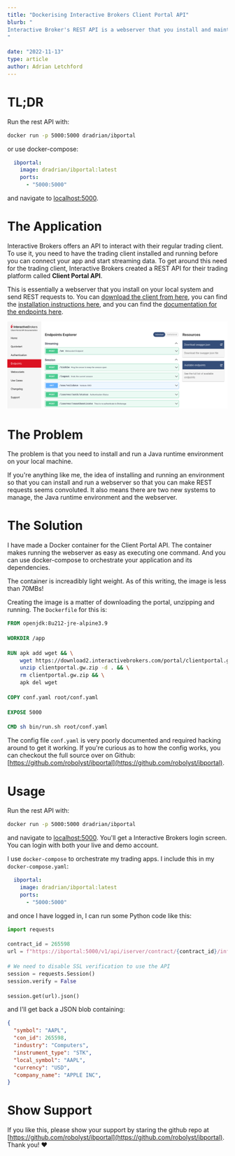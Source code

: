 ```yaml
---
title: "Dockerising Interactive Brokers Client Portal API"
blurb: "
Interactive Broker's REST API is a webserver that you install and maintain locally in a convoluted fashion. I created a light weight docker image to make things easy.
"

date: "2022-11-13"
type: article
author: Adrian Letchford
---
```


# TL;DR

Run the rest API with:
```bash
docker run -p 5000:5000 dradrian/ibportal
```
or use docker-compose:
```yaml
  ibportal:
    image: dradrian/ibportal:latest
    ports:
      - "5000:5000"
```
and navigate to [localhost:5000](http://localhost:5000).

# The Application

Interactive Brokers offers an API to interact with their regular trading client. To use it, you need to have the trading client installed and running before you can connect your app and start streaming data. To get around this need for the trading client, Interactive Brokers created a REST API for their trading platform called **Client Portal API**.

This is essentially a webserver that you install on your local system and send REST requests to. You can [download the client from here](https://www.interactivebrokers.com/en/trading/ib-api.php), you can find the [installation instructions here](https://interactivebrokers.github.io/cpwebapi/quickstart), and you can find the [documentation for the endpoints here](https://interactivebrokers.github.io/cpwebapi/endpoints).

![](images/api.png)

# The Problem

The problem is that you need to install and run a Java runtime environment on your local machine.

If you're anything like me, the idea of installing and running an environment so that you can install and run a webserver so that you can make REST requests seems convoluted. It also means there are two new systems to manage, the Java runtime environment and the webserver.

# The Solution

I have made a Docker container for the Client Portal API. The container makes running the webserver as easy as executing one command. And you can use docker-compose to orchestrate your application and its dependencies.

The container is increadibly light weight. As of this writing, the image is less than 70MBs!

Creating the image is a matter of downloading the portal, unzipping and running. The `Dockerfile` for this is:

```Dockerfile
FROM openjdk:8u212-jre-alpine3.9

WORKDIR /app

RUN apk add wget && \
    wget https://download2.interactivebrokers.com/portal/clientportal.gw.zip && \
    unzip clientportal.gw.zip -d . && \
    rm clientportal.gw.zip && \
    apk del wget

COPY conf.yaml root/conf.yaml

EXPOSE 5000

CMD sh bin/run.sh root/conf.yaml
```

The config file `conf.yaml` is very poorly documented and required hacking around to get it working. If you're curious as to how the config works, you can checkout the full source over on Github: [https://github.com/robolyst/ibportal](https://github.com/robolyst/ibportal).

# Usage

Run the rest API with:
```bash
docker run -p 5000:5000 dradrian/ibportal
```
and navigate to [localhost:5000](http://localhost:5000). You'll get a Interactive Brokers login screen. You can login with both your live and demo account.

I use `docker-compose` to orchestrate my trading apps. I include this in my `docker-compose.yaml`:
```yaml
  ibportal:
    image: dradrian/ibportal:latest
    ports:
      - "5000:5000"
```
and once I have logged in, I can run some Python code like this:
```python
import requests

contract_id = 265598
url = f"https://ibportal:5000/v1/api/iserver/contract/{contract_id}/info"

# We need to disable SSL verification to use the API
session = requests.Session()
session.verify = False
        
session.get(url).json()
```
and I'll get back a JSON blob containing:
```JSON
{
  "symbol": "AAPL",
  "con_id": 265598,
  "industry": "Computers",
  "instrument_type": "STK",
  "local_symbol": "AAPL",
  "currency": "USD",
  "company_name": "APPLE INC",
}
```


# Show Support

If you like this, please show your support by staring the github repo at [https://github.com/robolyst/ibportal](https://github.com/robolyst/ibportal). Thank you! ❤️